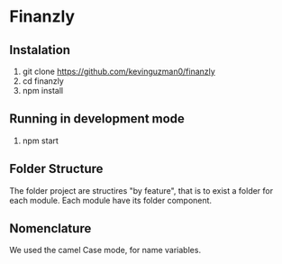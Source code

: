 
# Finanzly

## Instalation

1. git clone https://github.com/kevinguzman0/finanzly
2. cd finanzly
3. npm install

## Running in development mode

1. npm start

## Folder Structure

The folder project are structires "by feature", that is to exist a folder for each module. Each module have its folder component. 

## Nomenclature

We used the camel Case mode, for name variables.
